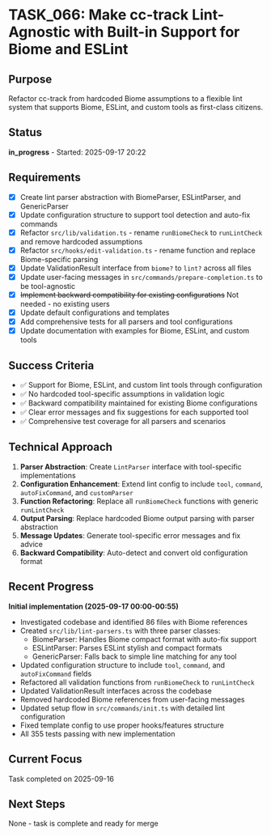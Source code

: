# TASK_066: Make cc-track Lint-Agnostic with Built-in Support for Biome and ESLint

## Purpose
Refactor cc-track from hardcoded Biome assumptions to a flexible lint system that supports Biome, ESLint, and custom tools as first-class citizens.

## Status
**in_progress** - Started: 2025-09-17 20:22

## Requirements
- [x] Create lint parser abstraction with BiomeParser, ESLintParser, and GenericParser
- [x] Update configuration structure to support tool detection and auto-fix commands
- [x] Refactor `src/lib/validation.ts` - rename `runBiomeCheck` to `runLintCheck` and remove hardcoded assumptions
- [x] Refactor `src/hooks/edit-validation.ts` - rename function and replace Biome-specific parsing
- [x] Update ValidationResult interface from `biome?` to `lint?` across all files
- [x] Update user-facing messages in `src/commands/prepare-completion.ts` to be tool-agnostic
- [x] ~~Implement backward compatibility for existing configurations~~ Not needed - no existing users
- [x] Update default configurations and templates
- [x] Add comprehensive tests for all parsers and tool configurations
- [x] Update documentation with examples for Biome, ESLint, and custom tools

## Success Criteria
- ✅ Support for Biome, ESLint, and custom lint tools through configuration
- ✅ No hardcoded tool-specific assumptions in validation logic
- ✅ Backward compatibility maintained for existing Biome configurations
- ✅ Clear error messages and fix suggestions for each supported tool
- ✅ Comprehensive test coverage for all parsers and scenarios

## Technical Approach
1. **Parser Abstraction**: Create `LintParser` interface with tool-specific implementations
2. **Configuration Enhancement**: Extend lint config to include `tool`, `command`, `autoFixCommand`, and `customParser`
3. **Function Refactoring**: Replace all `runBiomeCheck` functions with generic `runLintCheck`
4. **Output Parsing**: Replace hardcoded Biome output parsing with parser abstraction
5. **Message Updates**: Generate tool-specific error messages and fix advice
6. **Backward Compatibility**: Auto-detect and convert old configuration format

## Recent Progress
**Initial implementation (2025-09-17 00:00-00:55)**
- Investigated codebase and identified 86 files with Biome references
- Created `src/lib/lint-parsers.ts` with three parser classes:
  - BiomeParser: Handles Biome compact format with auto-fix support
  - ESLintParser: Parses ESLint stylish and compact formats
  - GenericParser: Falls back to simple line matching for any tool
- Updated configuration structure to include `tool`, `command`, and `autoFixCommand` fields
- Refactored all validation functions from `runBiomeCheck` to `runLintCheck`
- Updated ValidationResult interfaces across the codebase
- Removed hardcoded Biome references from user-facing messages
- Updated setup flow in `src/commands/init.ts` with detailed lint configuration
- Fixed template config to use proper hooks/features structure
- All 355 tests passing with new implementation

## Current Focus

Task completed on 2025-09-16

## Next Steps
None - task is complete and ready for merge

<!-- github_issue: 76 -->
<!-- github_url: https://github.com/cahaseler/cc-track/issues/76 -->
<!-- issue_branch: 76-task_066-make-cc-track-lint-agnostic-with-built-in-support-for-biome-and-eslint -->